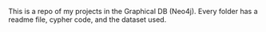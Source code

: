 This is a repo of my projects in the Graphical DB (Neo4j).
Every folder has a readme file, cypher code, and the dataset used.
